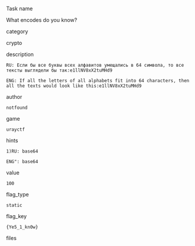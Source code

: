Task name

   What encodes do you know?

category

   crypto

description

    RU: Если бы все буквы всех алфавитов умещались в 64 символа, то все тексты выглядели бы так:e1llNV8xX2tuMHd9

    ENG: If all the letters of all alphabets fit into 64 characters, then all the texts would look like this:e1llNV8xX2tuMHd9

author

    notfound

game

    urayctf

hints

    1)RU: base64

    ENG": base64

value

    100

flag_type

    static

flag_key

    {Ye5_1_kn0w}

files

    

